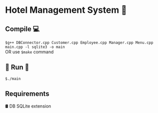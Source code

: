 # Hotel Management System 🏨 
## Compile 💻 
 `$g++ DBConnector.cpp Customer.cpp Employee.cpp Manager.cpp Menu.cpp main.cpp -l sqlite3 -o main`<br>
  OR use `$make` command
## 🎊 Run 🎊
  `$./main`
## Requirements
🛢  DB SQLite extension
